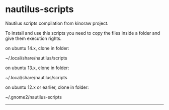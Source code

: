 nautilus-scripts
================

Nautilus scripts compilation from kinoraw project.

To install and use this scripts you need to copy the files inside a folder and give them execution rights.

on ubuntu 14.x, clone in folder:

~/.local/share/nautilus/scripts

on ubuntu 13.x, clone in folder:

~/.local/share/nautilus/scripts

on ubuntu 12.x or earlier, clone in folder:

~/.gnome2/nautilus-scripts


---------------
